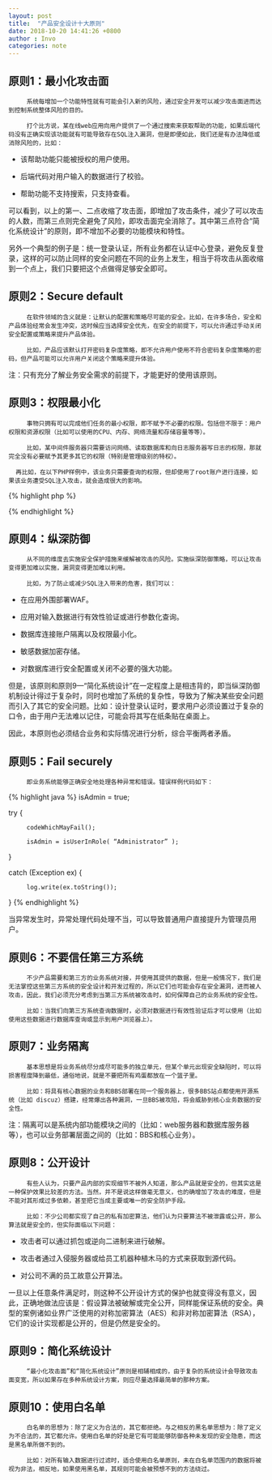 ```yaml
---
layout: post
title:  "产品安全设计十大原则"
date: 2018-10-20 14:41:26 +0800
author : Invo
categories: note
---
```



## 原则1：最小化攻击面

         系统每增加一个功能特性就有可能会引入新的风险，通过安全开发可以减少攻击面进而达到控制系统整体风险的目的。

         打个比方说，某在线web应用向用户提供了一个通过搜索来获取帮助的功能，如果后端代码没有正确实现该功能就有可能导致存在SQL注入漏洞，但是即便如此，我们还是有办法降低或消除风险的，比如：

* 该帮助功能只能被授权的用户使用。

* 后端代码对用户输入的数据进行了校验。

* 帮助功能不支持搜索，只支持查看。

可以看到，以上的第一、二点收缩了攻击面，即增加了攻击条件，减少了可以攻击的人数，而第三点则完全避免了风险，即攻击面完全消除了。其中第三点符合“简化系统设计”的原则，即不增加不必要的功能模块和特性。

另外一个典型的例子是：统一登录认证，所有业务都在认证中心登录，避免反复登录，这样的可以防止同样的安全问题在不同的业务上发生，相当于将攻击从面收缩到一个点上，我们只要把这个点做得足够安全即可。

## 原则2：Secure default
         在软件领域的含义就是：让默认的配置和策略尽可能的安全。比如，在许多场合，安全和产品体验经常会发生冲突，这时候应当选择安全优先，在安全的前提下，可以允许通过手动关闭安全配置或策略来提升产品体验。

         比如，产品应该默认打开密码复杂度策略，即不允许用户使用不符合密码复杂度策略的密码，但产品可能可以允许用户关闭这个策略来提升体验。

注：只有充分了解业务安全需求的前提下，才能更好的使用该原则。

## 原则3：权限最小化
         事物只拥有可以完成他们任务的最小权限，即不赋予不必要的权限。包括但不限于：用户权限和资源权限（比如可以使用的CPU、内存、网络流量和存储容量等等）。

         比如，某中间件服务器只需要访问网络、读取数据库和向日志服务器写日志的权限，那就完全没有必要赋予其更多其它的权限（特别是管理级别的特权）。

      再比如，在以下PHP样例中，该业务只需要查询的权限，但却使用了root账户进行连接，如果该业务遭受SQL注入攻击，就会造成很大的影响。

{% highlight php %}
<?php

$host = 'localhost';

$userID = 'root';

$password = 'password';

$db = mysql_connect($host, $userID, $password) or die ('Error connecting to mysql');

$name = 'testdatabase';

mysql_select_db($name);

$sql="SELECT * FROM theTable";

$result=mysql_query($sql);

?>
{% endhighlight %}

## 原则4：纵深防御
         从不同的维度去实施安全保护措施来缓解被攻击的风险。实施纵深防御策略，可以让攻击变得更加难以实施，漏洞变得更加难以利用。

         比如，为了防止或减少SQL注入带来的危害，我们可以：

* 在应用外围部署WAF。

* 应用对输入数据进行有效性验证或进行参数化查询。

* 数据库连接账户隔离以及权限最小化。

* 敏感数据加密存储。

* 对数据库进行安全配置或关闭不必要的强大功能。

但是，该原则和原则9—“简化系统设计”在一定程度上是相违背的，即当纵深防御机制设计得过于复杂时，同时也增加了系统的复杂性，导致为了解决某些安全问题而引入了其它的安全问题。比如：设计登录认证时，要求用户必须设置过于复杂的口令，由于用户无法难以记住，可能会将其写在纸条贴在桌面上。

因此，本原则也必须结合业务和实际情况进行分析，综合平衡两者矛盾。
## 原则5：Fail securely
         即业务系统能够正确安全地处理各种异常和错误。错误样例代码如下：
{% highlight java %}
isAdmin = true;

try {

         codeWhichMayFail();

         isAdmin = isUserInRole( “Administrator” );

}

catch (Exception ex) {

         log.write(ex.toString());

}
{% endhighlight %}

当异常发生时，异常处理代码处理不当，可以导致普通用户直接提升为管理员用户。

## 原则6：不要信任第三方系统
         不少产品需要和第三方的业务系统对接，并使用其提供的数据，但是一般情况下，我们是无法掌控这些第三方系统的安全设计和开发过程的，所以它们也可能会存在安全漏洞，进而被人攻击，因此，我们必须充分考虑到当第三方系统被攻击时，如何保障自己的业务系统的安全性。

         比如：当我们向第三方系统查询数据时，必须对数据进行有效性验证后才可以使用（比如使用这些数据进行数据库查询或显示到用户浏览器上）。

## 原则7：业务隔离
         基本思想是将业务系统尽分成尽可能多的独立单元，但某个单元出现安全缺陷时，可以将损害程度降到最低，通俗地说，就是不要把所有鸡蛋都放在一个篮子里。

         比如：将具有核心数据的业务和BBS部署在同一个服务器上，很多BBS站点都使用开源系统（比如 discuz）搭建，经常爆出各种漏洞，一旦BBS被攻陷，将会威胁到核心业务数据的安全性。

注：隔离可以是系统内部功能模块之间的（比如：web服务器和数据库服务器等），也可以业务部署层面之间的（比如：BBS和核心业务）。

## 原则8：公开设计
         有些人认为，只要产品内部的实现细节不被外人知道，那么产品就是安全的，但其实这是一种保护效果比较差的方法。当然，并不是说这样做毫无意义，也的确增加了攻击的难度，但是不能对其形成过多依赖，甚至把它当成主要或唯一的安全防护手段。

         比如：不少公司都实现了自己的私有加密算法，他们认为只要算法不被泄露或公开，那么算法就是安全的，但实际面临以下问题：

* 攻击者可以通过抓包或逆向二进制来进行破解。

* 攻击者通过入侵服务器或给员工机器种植木马的方式来获取到源代码。

* 对公司不满的员工故意公开算法。

一旦以上任意条件满足时，则这种不公开设计方式的保护也就变得没有意义，因此，正确地做法应该是：假设算法被破解或完全公开，同样能保证系统的安全。典型的案例诸如业界广泛使用的对称加密算法（AES）和非对称加密算法（RSA），它们的设计实现都是公开的，但是仍然是安全的。

## 原则9：简化系统设计
         “最小化攻击面”和“简化系统设计”原则是相辅相成的，由于复杂的系统设计会导致攻击面变宽，所以如果存在多种系统设计方案，则应尽量选择最简单的那种方案。

## 原则10：使用白名单
         白名单的思想为：除了定义为合法的，其它都拒绝。与之相反的黑名单思想为：除了定义为不合法的，其它都允许。使用白名单的好处是它有可能能够防御各种未发现的安全隐患，而这是黑名单所做不到的。

         比如：对所有输入数据进行过滤时，适合使用白名单原则，未在白名单范围内的数据将被视为非法，相反地，如果使用黑名单，其规则可能会被预想不到的方法绕过。
